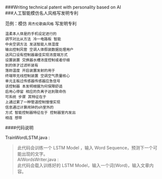 ###Writing technical patent with personality based on AI<br>
###人工智能模仿名人风格写发明专利 <br>

范例：模仿 `周杰伦歌曲风格` 写发明专利

    温柔本人体是的手机设定进行的 
    调节对比从方法 冷一电路板 智能 
    中央空调方法 发送智能人体湿度   
    输出控制风管 空调人体假装数据处理用户
    送风口设有控制器最佳实现浓度端方式 
    设置装置 交换器水槽浓度控制或者仔细
    到的体才过滤听装有
    落妳温度 开启装置发射的用于  
    终端带无线控制装置 空调空气质量核心 
    单元主板过传感器传感器应急信号
    该控制器 本发明根据为何保障舒适  
    启用心停留 相应的负离子达到致命伤
    可系统 步骤 其特征在于
    上通过累了一种管道控制慢慢实现
    信息通过计算闹钟的oh室外的
    方式 智能控制器特征在于 控制器室内发出  
    相连 想带


####代码说明

TrainWordLSTM.java  : <br>
>此代码会训练一个 LSTM Model ，输入 Word Sequence，预测下一个可能出现的文字。<br>
AIWordsWriter.java  : <br>
>此代码会载入训练好的 LSTM Model，输入一个词(Word)，输入文章内容。<br>



